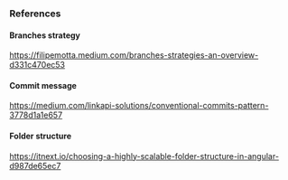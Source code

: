 
### References

#### Branches strategy
https://filipemotta.medium.com/branches-strategies-an-overview-d331c470ec53

#### Commit message
https://medium.com/linkapi-solutions/conventional-commits-pattern-3778d1a1e657

#### Folder structure
https://itnext.io/choosing-a-highly-scalable-folder-structure-in-angular-d987de65ec7
